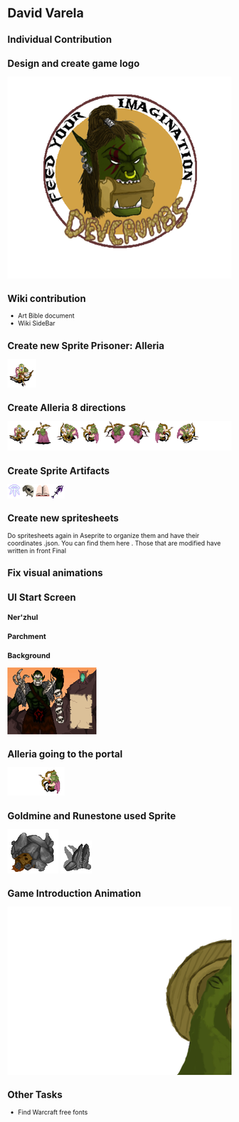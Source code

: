 ﻿# David Varela
## Individual Contribution

## Design and create game logo

![](Wiki_Files/Home/logo.png)

## Wiki contribution

- Art Bible document
- Wiki SideBar

## Create new Sprite Prisoner: Alleria

<img src="Readme_Files/David Varela/AlleriaIdle .gif">

## Create Alleria 8 directions

<img src="Readme_Files/David Varela/Animation.gif">

## Create Sprite Artifacts

<img src="Readme_Files/David Varela/Artifacts.gif">

## Create new spritesheets
Do spritesheets again in Aseprite to organize them and have their coordinates .json. You can find them here . Those that are modified have written in front Final


## Fix visual animations
## UI Start Screen
### Ner'zhul
### Parchment
### Background

<img src="Readme_Files/David Varela/FinalMainScreen.gif">

## Alleria going to the portal

<img src="Readme_Files/David Varela/Alleria_Portal.gif">

## Goldmine and Runestone used Sprite

<img src="Readme_Files/David Varela/GoldMine_destroyed.png">
<img src="Readme_Files/David Varela/Runestone destruida.png">

## Game Introduction Animation

<img src="Readme_Files/David Varela/AnimacioProjecte2.gif">

## Other Tasks

* Find Warcraft free fonts
 

